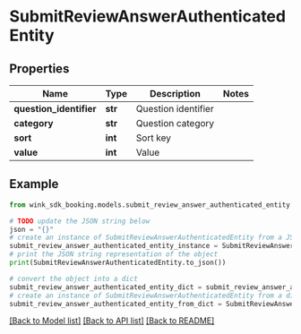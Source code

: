 # SubmitReviewAnswerAuthenticatedEntity


## Properties

Name | Type | Description | Notes
------------ | ------------- | ------------- | -------------
**question_identifier** | **str** | Question identifier | 
**category** | **str** | Question category | 
**sort** | **int** | Sort key | 
**value** | **int** | Value | 

## Example

```python
from wink_sdk_booking.models.submit_review_answer_authenticated_entity import SubmitReviewAnswerAuthenticatedEntity

# TODO update the JSON string below
json = "{}"
# create an instance of SubmitReviewAnswerAuthenticatedEntity from a JSON string
submit_review_answer_authenticated_entity_instance = SubmitReviewAnswerAuthenticatedEntity.from_json(json)
# print the JSON string representation of the object
print(SubmitReviewAnswerAuthenticatedEntity.to_json())

# convert the object into a dict
submit_review_answer_authenticated_entity_dict = submit_review_answer_authenticated_entity_instance.to_dict()
# create an instance of SubmitReviewAnswerAuthenticatedEntity from a dict
submit_review_answer_authenticated_entity_from_dict = SubmitReviewAnswerAuthenticatedEntity.from_dict(submit_review_answer_authenticated_entity_dict)
```
[[Back to Model list]](../README.md#documentation-for-models) [[Back to API list]](../README.md#documentation-for-api-endpoints) [[Back to README]](../README.md)


